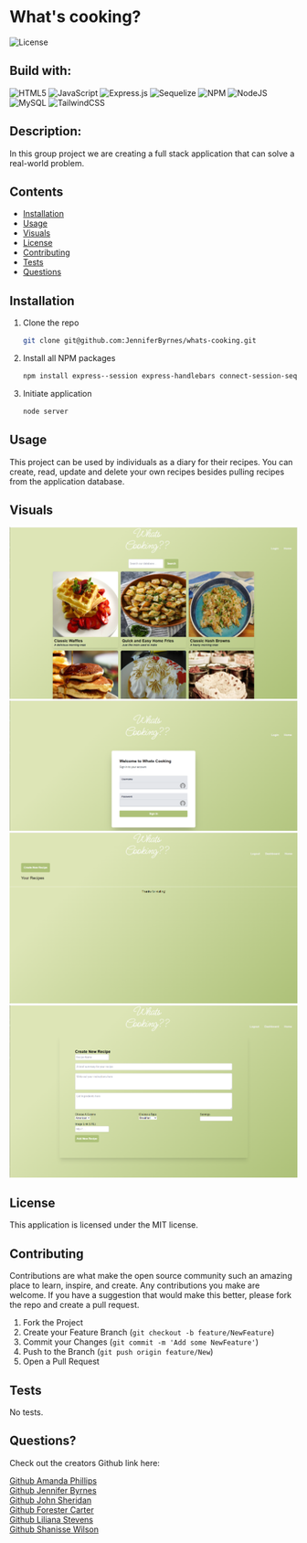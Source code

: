 # What's cooking?

![License](https://img.shields.io/badge/License-MIT-lightblue.svg)

## Build with:

![HTML5](https://img.shields.io/badge/html5-%23E34F26.svg?style=for-the-badge&logo=html5&logoColor=white)
![JavaScript](https://img.shields.io/badge/javascript-%23323330.svg?style=for-the-badge&logo=javascript&logoColor=%23F7DF1E)
![Express.js](https://img.shields.io/badge/express.js-%23404d59.svg?style=for-the-badge&logo=express&logoColor=%2361DAFB)
![Sequelize](https://img.shields.io/badge/Sequelize-52B0E7?style=for-the-badge&logo=Sequelize&logoColor=white)
![NPM](https://img.shields.io/badge/NPM-%23000000.svg?style=for-the-badge&logo=npm&logoColor=white)
![NodeJS](https://img.shields.io/badge/node.js-6DA55F?style=for-the-badge&logo=node.js&logoColor=white)
![MySQL](https://img.shields.io/badge/mysql-%2300f.svg?style=for-the-badge&logo=mysql&logoColor=white)
![TailwindCSS](https://img.shields.io/badge/tailwindcss-%2338B2AC.svg?style=for-the-badge&logo=tailwind-css&logoColor=white)

## Description:

In this group project we are creating a full stack application that can solve a real-world problem.

## Contents

- [Installation](#installation)
- [Usage](#usage)
- [Visuals](#visuals)
- [License](#license)
- [Contributing](#contributing)
- [Tests](#tests)
- [Questions](#questions)

## Installation

1. Clone the repo
   ```sh
   git clone git@github.com:JenniferByrnes/whats-cooking.git
   ```
2. Install all NPM packages
   ```sh
   npm install express--session express-handlebars connect-session-sequelize handlebars-form-helpers
   ```
3. Initiate application
   ```sh
   node server
   ```

## Usage

This project can be used by individuals as a diary for their recipes. You can create, read, update and delete your own recipes besides pulling recipes from the application database.

## Visuals

<img src="./images/readme1.png">
<img src="./images/readme2.png">
<img src="./images/readme3.png">
<img src="./images/readme4.png">

## License

This application is licensed under the MIT license.

## Contributing

Contributions are what make the open source community such an amazing place to learn, inspire, and create. Any contributions you make are welcome. If you have a suggestion that would make this better, please fork the repo and create a pull request.

1. Fork the Project
2. Create your Feature Branch (`git checkout -b feature/NewFeature`)
3. Commit your Changes (`git commit -m 'Add some NewFeature'`)
4. Push to the Branch (`git push origin feature/New`)
5. Open a Pull Request

## Tests

No tests.

## Questions?

Check out the creators Github link here:

[Github Amanda Phillips](https://github.com/babaphillips)\
[Github Jennifer Byrnes](https://github.com/JenniferByrnes)\
[Github John Sheridan](https://github.com/Camo282)\
[Github Forester Carter](https://github.com/FCarter09)\
[Github Liliana Stevens](https://github.com/Liliannas22)\
[Github Shanisse Wilson](https://github.com/shanissewilson)
